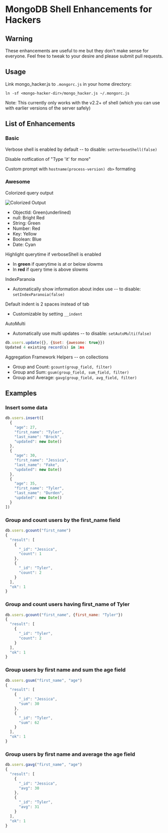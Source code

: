 # MongoDB Shell Enhancements for Hackers

## Warning

These enhancements are useful to me but they don't make sense for everyone. Feel free to tweak to your desire and please submit pull requests.

## Usage

Link mongo_hacker.js to `.mongorc.js` in your home directory:

```
ln -sf <mongo-hacker-dir>/mongo_hacker.js ~/.mongorc.js
```

Note: This currently only works with the v2.2+ of shell (which you can use with earlier versions of the server safely)

## List of Enhancements

### Basic

Verbose shell is enabled by default -- to disable: `setVerboseShell(false)`

Disable notfication of "Type 'it' for more"

Custom prompt with `hostname(process-version) db>` formating

### Awesome

Colorized query output

![Colorized Output](http://tylerbrock.github.com/mongo-hacker/screenshots/colorized_shell.png)

- ObjectId: Green(underlined)
- null: Bright Red
- String: Green
- Number: Red
- Key: Yellow
- Boolean: Blue
- Date: Cyan

Highlight querytime if verboseShell is enabled
  - In **green** if querytime is at or below slowms
  - In **red** if query time is above slowms

IndexParanoia
- Automatically show information about index use -- to disable: `setIndexParanoia(false)`

Default indent is 2 spaces instead of tab
  - Customizable by setting `__indent`

AutoMulti
- Automatically use multi updates -- to disable: `setAutoMulti(false)`

``` js
db.users.update({}, {$set: {awesome: true}})
Updated 4 existing record(s) in 1ms
```

Aggregation Framework Helpers -- on collections
- Group and Count: `gcount(group_field, filter)`
- Group and Sum: `gsum(group_field, sum_field, filter)`
- Group and Average: `gavg(group_field, avg_field, filter)`

## Examples

### Insert some data

``` js
db.users.insert([
  {
    "age": 27,
    "first_name": "Tyler",
    "last_name": "Brock",
    "updated": new Date()
  },
  { 
    "age": 30,
    "first_name": "Jessica",
    "last_name": "Fake",
    "updated": new Date()
  },
  {
    "age": 35,
    "first_name": "Tyler",
    "last_name": "Durden",
    "updated": new Date()
  }
])
```

### Group and count users by the first_name field

``` js
db.users.gcount("first_name")
{
  "result": [
    {
      "_id": "Jessica",
      "count": 1
    },
    {
      "_id": "Tyler",
      "count": 2
    }
  ],
  "ok": 1
}
```

### Group and count users having first_name of Tyler

``` js
db.users.gcount("first_name", {first_name: "Tyler"})
{
  "result": [
    {
      "_id": "Tyler",
      "count": 2
    }
  ],
  "ok": 1
}
```

### Group users by first name and sum the age field

```js
db.users.gsum("first_name", "age")
{
  "result": [
    {
      "_id": "Jessica",
      "sum": 30
    },
    {
      "_id": "Tyler",
      "sum": 62
    }
  ],
  "ok": 1
}
```

### Group users by first name and average the age field

```js
db.users.gavg("first_name", "age")
{
  "result": [
    {
      "_id": "Jessica",
      "avg": 30
    },
    {
      "_id": "Tyler",
      "avg": 31
    }
  ],
  "ok": 1
}
```
